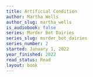 ```yaml
---
title: Artificial Condition
author: Martha Wells
author_slug: martha_wells
is_audiobook: false
series: Murder Bot Dairies
series_slug: murder_bot_dairies
series_number: 2
started: January 1, 2022
year_finished: 2022
read_status: Read
layout: book
---
```

